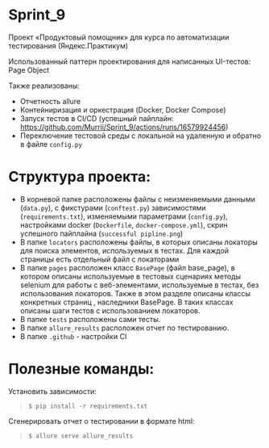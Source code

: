 # Sprint_9
Проект  «Продуктовый помощник» для курса по автоматизации тестирования (Яндекс.Практикум)

Использованный паттерн проектирования для написанных UI-тестов: Page Object

Также реализованы:
- Отчетность allure
- Контейниризация и оркестрация (Docker, Docker Compose)
- Запуск тестов в CI/CD (успешный пайплайн: https://github.com/Murrii/Sprint_9/actions/runs/16579924456)
- Переключение тестовой среды с локальной на удаленную и обратно в файле `config.py`

# Структура проекта:
- В корневой папке расположены файлы с неизменяемыми данными (`data.py`), с фикстурами (`conftest.py`) зависимостями (`requirements.txt`), изменяемыми параметрами (`config.py`), настройками docker (`Dockerfile`, `docker-compose.yml`), скрин успешного пайплайна (`successful pipline.png`)
- В папке `locators` расположены файлы, в которых описаны локаторы для поиска элементов, используемых в тестах. Для каждой страницы есть отдельный файл с локаторами 
- В папке `pages` расположен класс `BasePage` (файл base_page), в котором описаны используемые в тестовых сценариях методы selenium для работы с веб-элементами, используемые в тестах, без использования локаторов. Также в этом разделе описаны классы конкретных страниц , наследники BasePage. В таких классах описаны шаги тестов с использованием локаторов.
- В папке `tests` расположены сами тесты.
- В папке `allure_results` расположен отчет по тестированию.
- В папке `.github` - настройки CI

# Полезные команды:
Установить зависимости:
> `$ pip install -r requirements.txt`

Сгенерировать отчет о тестировании в формате html: 
> `$ allure serve allure_results`
